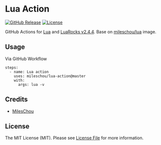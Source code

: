 # Lua Action

[![GitHub Release][ico-release]][link-github-release]
[![License][ico-license]](LICENSE)

GitHub Actions for [Lua](https://www.lua.org/) and [LuaRocks v2.4.4](https://luarocks.org/). Base on [mileschou/lua](https://hub.docker.com/r/mileschou/lua/) image.

## Usage

Via GitHub Workflow

```
steps:
  - name: Lua action
    uses: mileschou/lua-action@master
    with:
      args: lua -v
```

## Credits

* [MilesChou](https://github.com/MilesChou)

## License

The MIT License (MIT). Please see [License File](LICENSE) for more information.

[ico-release]: https://img.shields.io/github/tag/MilesChou/lua-action.svg
[ico-license]: https://img.shields.io/badge/license-MIT-brightgreen.svg
[link-github-release]: https://github.com/MilesChou/lua-action/releases
